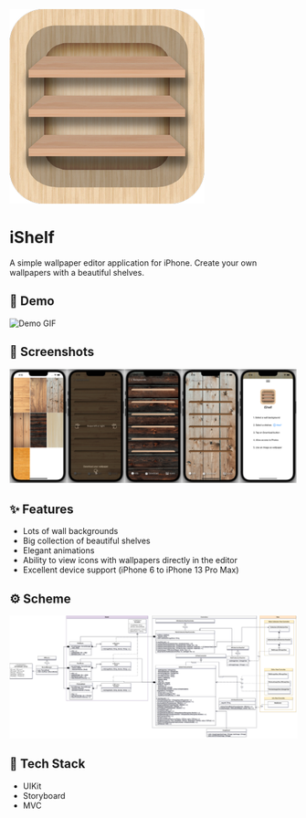 ![Logo](iShelf/Assets.xcassets/alternate_appIcon.imageset/alternate_appIcon.png)


# iShelf

A simple wallpaper editor application for iPhone. Create your own wallpapers with a beautiful shelves.


## 🎨 Demo

![Demo GIF](demo/demo.gif)


## 📸 Screenshots

![App Screenshots](demo/screenshots.png)

## ✨ Features

- Lots of wall backgrounds
- Big collection of beautiful shelves
- Elegant animations
- Ability to view icons with wallpapers directly in the editor
- Excellent device support (iPhone 6 to iPhone 13 Pro Max)


## ⚙️ Scheme

![Scheme](demo/scheme.png)
## 🔨 Tech Stack

- UIKit
- Storyboard
- MVC
